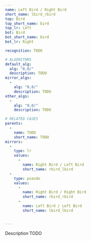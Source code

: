 ```yaml
---
name: Left Bird / Right Bird
short_name: lbird_rbird
top: Bird
top_short_name: bird
top_lr: Left
bot: Bird
bot_short_name: bird
bot_lr: Right

recognition: TODO

# ALGORITHMS
default_alg:
  alg: "0,0/"
  description: TODO
mirror_algs:
  -
    alg: "0,0/"
    description: TODO
other_algs:
  -
    alg: "0,0/"
    description: TODO

# RELATED CASES
parents:
  -
    name: TODO
    short_name: TODO
mirrors:
  -
    type: lr
    values: 
      -
        name: Right Bird / Left Bird
        short_name: rbird_lbird
  -
    type: pseudo
    values: 
      -
        name: Right Bird / Right Bird
        short_name: rbird_rbird
      -
        name: Left Bird / Left Bird
        short_name: lbird_lbird


---
```


Description TODO

